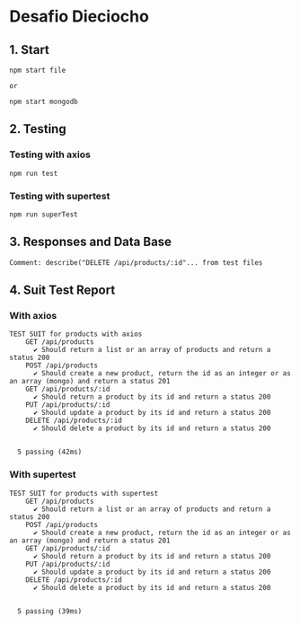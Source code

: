 # Desafio Dieciocho

## 1. Start

```
npm start file
```

`or`

```
npm start mongodb
```

## 2. Testing

### Testing with axios

```
npm run test
```

### Testing with supertest

```
npm run superTest
```

## 3. Responses and Data Base

`Comment: describe("DELETE /api/products/:id"... from test files`

## 4. Suit Test Report

### With axios

```
TEST SUIT for products with axios
    GET /api/products
      ✔ Should return a list or an array of products and return a status 200
    POST /api/products
      ✔ Should create a new product, return the id as an integer or as an array (mongo) and return a status 201
    GET /api/products/:id
      ✔ Should return a product by its id and return a status 200
    PUT /api/products/:id
      ✔ Should update a product by its id and return a status 200
    DELETE /api/products/:id
      ✔ Should delete a product by its id and return a status 200


  5 passing (42ms)
```

### With supertest

```
TEST SUIT for products with supertest
    GET /api/products
      ✔ Should return a list or an array of products and return a status 200
    POST /api/products
      ✔ Should create a new product, return the id as an integer or as an array (mongo) and return a status 201
    GET /api/products/:id
      ✔ Should return a product by its id and return a status 200
    PUT /api/products/:id
      ✔ Should update a product by its id and return a status 200
    DELETE /api/products/:id
      ✔ Should delete a product by its id and return a status 200


  5 passing (39ms)
```
